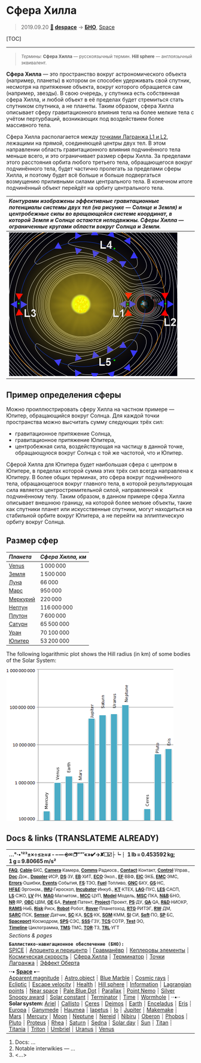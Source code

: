 # Сфера Хилла
> 2019.09.20 **[🚀](../index/index.md) [despace](index.md)** → **[БНО](nnb.md)**, [Space](index.md)

[TOC]

---

> <small>*Термины:* **Сфера Хилла** — русскоязычный термин. **Hill sphere** — англоязычный эквивалент.</small>

**Сфера Хилла** — это пространство вокруг астрономического объекта (например, планеты) в котором он способен удерживать свой спутник, несмотря на притяжение объекта, вокруг которого обращается сам (например, звезды). В свою очередь, у спутника есть собственная сфера Хилла, и любой объект в её пределах будет стремиться стать спутником спутника, а не планеты. Таким образом, сфера Хилла описывает сферу гравитационного влияния тела на более мелкие тела с учётом пертурбаций, возникающих под воздействием более массивного тела.

Сфера Хилла располагается между [точками Лагранжа L1 и L2](l_points.md), лежащими на прямой, соединяющей центры двух тел. В этом направлении область гравитационного влияния подчинённого тела меньше всего, и это ограничивает размер сферы Хилла. За пределами этого расстояния орбита любого третьего тела, обращающегося вокруг подчинённого тела, будет частично пролегать за пределами сферы Хилла, и поэтому будет всё больше и больше подвергаться возмущению приливными силами центрального тела. В конечном итоге подчинённый объект перейдёт на орбиту центрального тела.

|*Контурами изображены эффективные гравитационные потенциалы системы двух тел (на рисунке — Солнце и Земля) и центробежные силы во вращающейся системе координат, в которой Земля и Солнце остаются неподвижны. Сферы Хилла — ограниченные кругами области вокруг Солнца и Земли.*|
|:--|
|![](f/nav/lagrange_points2-1056px.png) |



## Пример определения сферы
Можно проиллюстрировать сферу Хилла на частном примере — Юпитер, обращающийся вокруг Солнца. Для каждой точки пространства можно высчитать сумму следующих трёх сил:

   - гравитационное притяжение Солнца,
   - гравитационное притяжение Юпитера,
   - центробежная сила, воздействующая на частицу в данной точке, обращающуюся вокруг Солнца с той же частотой, что и Юпитер.

Сферой Хилла для Юпитера будет наибольшая сфера с центром в Юпитере, в пределах которой сумма этих трёх сил всегда направлена к Юпитеру. В более общих терминах, это сфера вокруг подчинённого тела, обращающегося вокруг главного тела, в которой результирующая сила является центростремительной силой, направленной к подчинённому телу. Таким образом, в данном примере сфера Хилла описывает внешнюю границу, на которой более мелкие объекты, такие как спутники планет или искусственные спутники, могут находиться на стабильной орбите вокруг Юпитера, а не перейти на эллиптическую орбиту вокруг Солнца.



## Размер сфер

|*Планета*|*Сфера Хилла, км*|  
|:--|:--|
|[Venus](venus.md) | 1 000 000 |
|[Земля](earth.md) | 1 500 000 |
|[Луна](moon.md) | 66 000 |
|[Марс](mars.md) | 950 000 |
|[Меркурий](mercury.md) | 220 000 |
|[Нептун](neptune.md) | 116 000 000 |
|[Плутон](pluto.md) | 7 600 000 |
|[Сатурн](saturn.md) | 65 500 000 |
|[Уран](uranus.md) | 70 100 000 |
|[Юпитер](jupiter.md) | 53 200 000 |

The following logarithmic plot shows the Hill radius (in km) of some bodies of the Solar System:

![](f/nav/hill_sphere_of_the_planets.png)



<p style="page-break-after:always"> </p>

## Docs & links (TRANSLATEME ALREADY)
|…°·•¹²³±×÷≤≥≈≠ ‑ −— ⎆✉ ❐“”’«»✔→✘☐☑├┕┆ 1 lb = 0.453592 kg; 1 g = 9.80665 m/s²|
|:--|
|<small>**[FAQ](faq.md)**, **[Cable](cable.md)**·БКС, **[Camera](camera.md)**·Камера, **[Comms](comms.md)**·Радиосв., **[Contact](contact.md)**·Контакт, **[Control](control.md)**·Управ., **[Doc](doc.md)**·Док., **[Doppler](doppler.md)**·ИСР, **[DS](ds.md)**·ЗУ, **[EB](eb.md)**·ХИТ, **[ECO](ecology.md)**·Экол., **[EF](ef.md)**·ВВФ, **[ElC](elc.md)**·ЭКБ, **[EMC](emc.md)**·ЭМС, **[Errors](error.md)**·Ошибки, **[Events](event.md)**·События, **[FS](fs.md)**·ТЭО, **[Fuel](fuel.md)**·Топливо, **[GNC](gnc.md)**·БКУ, **[GS](scs.md)**·НС, **[HF&E](hfe.md)**·Эргоном., **[IMU](imu.md)**·Гироскоп, **[Incubator](incubator.md)**·Инкуб., **[KT](kt.md)**·КТЕХ, **[LAG](lag.md)**·ПУC, **[LES](les.md)**·САСП, **[LS](ls.md)**·СЖО, **[LV](lv.md)**·РН, **[MAG](mag.md)**·Магнитом., **[MCC](mcc.md)**·ЦУП, **[Model](model.md)**·Модель, **[MSC](sc.md)**·ПКА, **[N&B](nnb.md)**·БНО, **[NR](nr.md)**·ЯР, **[OBC](obc.md)**·ЦВМ, **[OE](oe.md)**·БА, **[Patent](патент.md)**·Патент, **[Project](project.md)**·Проект, **[PS](ps.md)**·ДУ, **[QA](quality.md)**·QA, **[R&D](rnd.md)**·НИОКР, **[RAMS](rams.md)**·НиБ, **[Risk](risk.md)**·Риск, **[Robot](robotics.md)**·Робот, **[Rover](rover.md)**·Планетоход, **[RTG](rtg.md)**·РИТЭГ, **[RW](rw.md)**·ДМ, **[SARC](sarc.md)**·ПСК, **[Sensor](sensor.md)**·Датчик, **[SC](sc.md)**·КА, **[SCS](scs.md)**·КК, **[SGM](sgm.md)**·КММ, **[SI](si.md)**·СИ, **[Soft](soft.md)**·ПО, **[SP](sp.md)**·БС, **[Spaceport](spaceport.md)**·Космодром, **[SPS](sps.md)**·СЭС, **[SSS](sss.md)**·ГЗУ, **[TCS](tcs.md)**·СОТР, **[Test](test.md)**·ЭО, **[Timeline](timeline.md)**·Циклограмма, **[TMS](tms.md)**·ТМС, **[TOR](tor.md)**·ТЗ, **[TRL](trl.md)**·УГТ</small>|
|*Sections & pages*|
|**`Баллистико‑навигационное обеспечение (БНО):`**<br> [SPICE](spice.md) ┊ [Апоцентр и перицентр](apopericentre.md) ┊ [Гравманёвр](gravass.md) ┊ [Кеплеровы элементы](keplerian.md) ┊ [Космическая скорость](esc_vel.md) ┊ [Сфера Хилла](hill_sphere.md) ┊ [Терминатор](terminator.md) ┊ [Точки Лагранжа](l_points.md) ┊ [Эффект Оберта](oberth_eff.md) |
|**··• [Space](index.md) •··**<br> [Apparent magnitude](app_mag.md) ┊ [Astro.object](aob.md) ┊ [Blue Marble](blue_marble.md) ┊ [Cosmic rays](cr.md) ┊ [Ecliptic](ecliptic.md) ┊ [Escape velocity](esc_vel.md) ┊ [Health](health.md) ┊ [Hill sphere](hill_sphere.md) ┊ [Information](info.md) ┊ [Lagrangian points](l_points.md) ┊ [Near space](near_sys.md) ┊ [Pale Blue Dot](pale_blue_dot.md) ┊ [Parallax](parallax.md) ┊ [Point Nemo](point_nemo.md) ┊ [Silver Snoopy award](silver_snoopy_award.md) ┊ [Solar constant](solar_const.md) ┊ [Terminator](terminator.md) ┊ [Time](time.md) ┊ [Wormhole](wormhole.md) ┊ ··•·· **Solar system:** [Ariel](ariel.md) ┊ [Callisto](callisto.md) ┊ [Ceres](ceres.md) ┊ [Deimos](deimos.md) ┊ [Earth](earth.md) ┊ [Enceladus](enceladus.md) ┊ [Eris](eris.md) ┊ [Europa](europa.md) ┊ [Ganymede](ganymede.md) ┊ [Haumea](haumea.md) ┊ [Iapetus](iapetus.md) ┊ [Io](io.md) ┊ [Jupiter](jupiter.md) ┊ [Makemake](makemake.md) ┊ [Mars](mars.md) ┊ [Mercury](mercury.md) ┊ [Moon](moon.md) ┊ [Neptune](neptune.md) ┊ [Nereid](nereid.md) ┊ [Nibiru](nibiru.md) ┊ [Oberon](oberon.md) ┊ [Phobos](phobos.md) ┊ [Pluto](pluto.md) ┊ [Proteus](proteus.md) ┊ [Rhea](rhea.md) ┊ [Saturn](saturn.md) ┊ [Sedna](sedna.md) ┊ [Solar day](solar_day.md) ┊ [Sun](sun.md) ┊ [Titan](titan.md) ┊ [Titania](titania.md) ┊ [Triton](triton.md) ┊ [Umbriel](umbriel.md) ┊ [Uranus](uranus.md) ┊ [Venus](venus.md)|

   1. Docs: …
   1. Notable interwikies — …
   1. <…>
